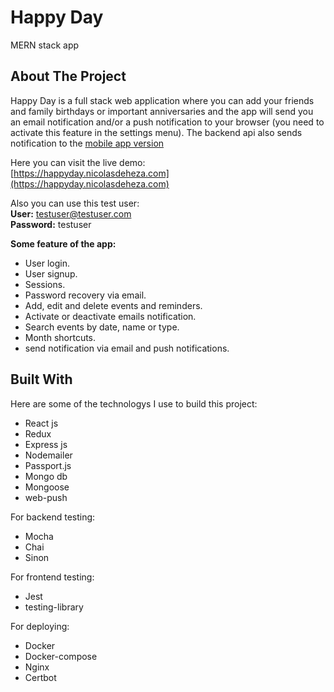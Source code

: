 # Happy Day

MERN stack app

## About The Project

Happy Day is a full stack web application where you can add your friends and family birthdays or important anniversaries and the app will send you an email notification and/or a push notification to your browser (you need to activate this feature in the settings menu). The backend api also sends notification to the [mobile app version](https://github.com/nicodeheza/happy-day-native)

Here you can visit the live demo:<br/>
[https://happyday.nicolasdeheza.com](https://happyday.nicolasdeheza.com)

Also you can use this test user:<br/>
**User:** testuser@testuser.com<br/>
**Password:** testuser

**Some feature of the app:**

- User login.
- User signup.
- Sessions.
- Password recovery via email.
- Add, edit and delete events and reminders.
- Activate or deactivate emails notification.
- Search events by date, name or type.
- Month shortcuts.
- send notification via email and push notifications.

## Built With

Here are some of the technologys I use to build this project:

- React js
- Redux
- Express js
- Nodemailer
- Passport.js
- Mongo db
- Mongoose
- web-push

For backend testing:

- Mocha
- Chai
- Sinon

For frontend testing:

- Jest
- testing-library

For deploying:

- Docker
- Docker-compose
- Nginx
- Certbot
